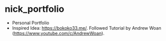 # nick_portfolio

- Personal Portfolio
- Inspired Idea: https://bokoko33.me/. Followed Tutorial by Andrew Woan (https://www.youtube.com/c/AndrewWoan).

